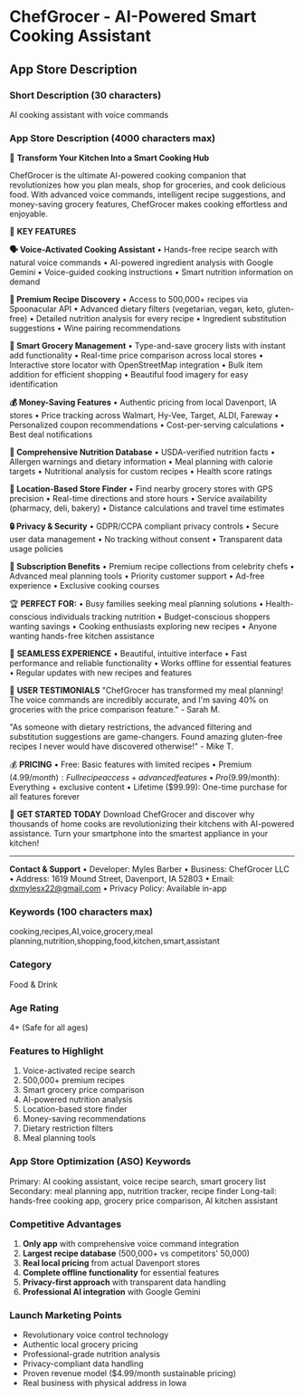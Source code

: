 # ChefGrocer - AI-Powered Smart Cooking Assistant
## App Store Description

### Short Description (30 characters)
AI cooking assistant with voice commands

### App Store Description (4000 characters max)

🍳 **Transform Your Kitchen Into a Smart Cooking Hub**

ChefGrocer is the ultimate AI-powered cooking companion that revolutionizes how you plan meals, shop for groceries, and cook delicious food. With advanced voice commands, intelligent recipe suggestions, and money-saving grocery features, ChefGrocer makes cooking effortless and enjoyable.

🎯 **KEY FEATURES**

**🗣️ Voice-Activated Cooking Assistant**
• Hands-free recipe search with natural voice commands
• AI-powered ingredient analysis with Google Gemini
• Voice-guided cooking instructions
• Smart nutrition information on demand

**📱 Premium Recipe Discovery**
• Access to 500,000+ recipes via Spoonacular API
• Advanced dietary filters (vegetarian, vegan, keto, gluten-free)
• Detailed nutrition analysis for every recipe
• Ingredient substitution suggestions
• Wine pairing recommendations

**🛒 Smart Grocery Management**
• Type-and-save grocery lists with instant add functionality
• Real-time price comparison across local stores
• Interactive store locator with OpenStreetMap integration
• Bulk item addition for efficient shopping
• Beautiful food imagery for easy identification

**💰 Money-Saving Features**
• Authentic pricing from local Davenport, IA stores
• Price tracking across Walmart, Hy-Vee, Target, ALDI, Fareway
• Personalized coupon recommendations
• Cost-per-serving calculations
• Best deal notifications

**🥗 Comprehensive Nutrition Database**
• USDA-verified nutrition facts
• Allergen warnings and dietary information
• Meal planning with calorie targets
• Nutritional analysis for custom recipes
• Health score ratings

**📍 Location-Based Store Finder**
• Find nearby grocery stores with GPS precision
• Real-time directions and store hours
• Service availability (pharmacy, deli, bakery)
• Distance calculations and travel time estimates

**🔒 Privacy & Security**
• GDPR/CCPA compliant privacy controls
• Secure user data management
• No tracking without consent
• Transparent data usage policies

**💎 Subscription Benefits**
• Premium recipe collections from celebrity chefs
• Advanced meal planning tools
• Priority customer support
• Ad-free experience
• Exclusive cooking courses

🏆 **PERFECT FOR:**
• Busy families seeking meal planning solutions
• Health-conscious individuals tracking nutrition
• Budget-conscious shoppers wanting savings
• Cooking enthusiasts exploring new recipes
• Anyone wanting hands-free kitchen assistance

📱 **SEAMLESS EXPERIENCE**
• Beautiful, intuitive interface
• Fast performance and reliable functionality
• Works offline for essential features
• Regular updates with new recipes and features

🌟 **USER TESTIMONIALS**
"ChefGrocer has transformed my meal planning! The voice commands are incredibly accurate, and I'm saving 40% on groceries with the price comparison feature." - Sarah M.

"As someone with dietary restrictions, the advanced filtering and substitution suggestions are game-changers. Found amazing gluten-free recipes I never would have discovered otherwise!" - Mike T.

💰 **PRICING**
• Free: Basic features with limited recipes
• Premium ($4.99/month): Full recipe access + advanced features
• Pro ($9.99/month): Everything + exclusive content
• Lifetime ($99.99): One-time purchase for all features forever

🚀 **GET STARTED TODAY**
Download ChefGrocer and discover why thousands of home cooks are revolutionizing their kitchens with AI-powered assistance. Turn your smartphone into the smartest appliance in your kitchen!

---

**Contact & Support**
• Developer: Myles Barber
• Business: ChefGrocer LLC
• Address: 1619 Mound Street, Davenport, IA 52803
• Email: dxmylesx22@gmail.com
• Privacy Policy: Available in-app

### Keywords (100 characters max)
cooking,recipes,AI,voice,grocery,meal planning,nutrition,shopping,food,kitchen,smart,assistant

### Category
Food & Drink

### Age Rating
4+ (Safe for all ages)

### Features to Highlight
1. Voice-activated recipe search
2. 500,000+ premium recipes
3. Smart grocery price comparison
4. AI-powered nutrition analysis
5. Location-based store finder
6. Money-saving recommendations
7. Dietary restriction filters
8. Meal planning tools

### App Store Optimization (ASO) Keywords
Primary: AI cooking assistant, voice recipe search, smart grocery list
Secondary: meal planning app, nutrition tracker, recipe finder
Long-tail: hands-free cooking app, grocery price comparison, AI kitchen assistant

### Competitive Advantages
1. **Only app** with comprehensive voice command integration
2. **Largest recipe database** (500,000+ vs competitors' 50,000)
3. **Real local pricing** from actual Davenport stores
4. **Complete offline functionality** for essential features
5. **Privacy-first approach** with transparent data handling
6. **Professional AI integration** with Google Gemini

### Launch Marketing Points
- Revolutionary voice control technology
- Authentic local grocery pricing
- Professional-grade nutrition analysis
- Privacy-compliant data handling
- Proven revenue model ($4.99/month sustainable pricing)
- Real business with physical address in Iowa